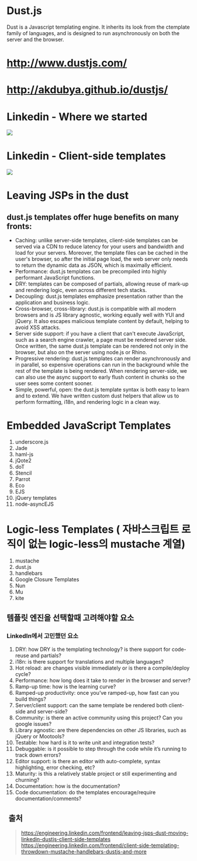 # Dust.js
Dust is a Javascript templating engine. It inherits its look from the ctemplate family of languages, and is designed to run asynchronously on both the server and the browser.

# http://www.dustjs.com/
# http://akdubya.github.io/dustjs/  


# Linkedin - Where we started
<img src="https://content.linkedin.com/content/dam/engineering/en-us/blog/migrated/pre-client.png">

# Linkedin - Client-side templates
<img src="https://content.linkedin.com/content/dam/engineering/en-us/blog/migrated/post-client.png">

# Leaving JSPs in the dust

## dust.js templates offer huge benefits on many fronts: 
- Caching: unlike server-side templates, client-side templates can be served via a CDN to reduce latency for your users and bandwidth and load for your servers. Moreover, the template files can be cached in the user's browser, so after the initial page load, the web server only needs to return the dynamic data as JSON, which is maximally efficient. 
- Performance: dust.js templates can be precompiled into highly performant JavaScript functions. 
- DRY: templates can be composed of partials, allowing reuse of mark-up and rendering logic, even across different tech stacks. 
- Decoupling: dust.js templates emphasize presentation rather than the application and business logic. 
- Cross-browser, cross-library: dust.js is compatible with all modern browsers and is JS library agnostic, working equally well with YUI and jQuery. It also escapes malicious template content by default, helping to avoid XSS attacks. 
- Server side support: if you have a client that can't execute JavaScript, such as a search engine crawler, a page must be rendered server side. Once written, the same dust.js template can be rendered not only in the browser, but also on the server using node.js or Rhino. 
- Progressive rendering: dust.js templates can render asynchronously and in parallel, so expensive operations can run in the background while the rest of the template is being rendered. When rendering server-side, we can also use the async support to early flush content in chunks so the user sees some content sooner. 
- Simple, powerful, open: the dust.js template syntax is both easy to learn and to extend. We have written custom dust helpers that allow us to perform formatting, i18n, and rendering logic in a clean way. 


# Embedded JavaScript Templates
1. underscore.js 
2. Jade 
3. haml-js 
4. jQote2 
5. doT 
6. Stencil 
7. Parrot 
8. Eco 
9. EJS 
10. jQuery templates 
11. node-asyncEJS 


# Logic-less Templates ( 자바스크립트 로직이 없는  logic-less의 mustache 계열)

1. mustache 
2. dust.js 
3. handlebars 
4. Google Closure Templates 
5. Nun 
6. Mu 
7. kite 

## 템플릿 엔진을 선택할때 고려해야할 요소
### LinkedIn에서 고민했던 요소

1. DRY: how DRY is the templating technology? is there support for code-reuse and partials?
2. i18n: is there support for translations and multiple languages?
3. Hot reload: are changes visible immediately or is there a compile/deploy cycle?
4. Performance: how long does it take to render in the browser and server?
5. Ramp-up time: how is the learning curve?
6. Ramped-up productivity: once you’ve ramped-up, how fast can you build things?
7. Server/client support: can the same template be rendered both client-side and server-side?
8. Community: is there an active community using this project? Can you google issues?
9. Library agnostic: are there dependencies on other JS libraries, such as jQuery or Mootools?
10. Testable: how hard is it to write unit and integration tests?
11. Debuggable: is it possible to step through the code while it’s running to track down errors?
12. Editor support: is there an editor with auto-complete, syntax highlighting, error checking, etc?
13. Maturity: is this a relatively stable project or still experimenting and churning?
14. Documentation: how is the documentation?
15. Code documentation: do the templates encourage/require documentation/comments? 

##  출처
> https://engineering.linkedin.com/frontend/leaving-jsps-dust-moving-linkedin-dustjs-client-side-templates
> https://engineering.linkedin.com/frontend/client-side-templating-throwdown-mustache-handlebars-dustjs-and-more
